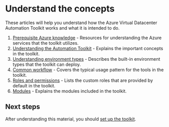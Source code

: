 # Understand the concepts

These articles will help you understand how the Azure Virtual Datacenter Automation Toolkit works and what it is intended to do.

1. [Prerequisite Azure knowledge](azure.md) - Resources for understanding the Azure services that the toolkit utilizes.
1. [Understanding the Automation Toolkit](toolkit.md) - Explains the important concepts in the toolkit.
1. [Understanding environment types](environment-types.md) - Describes the built-in environment types that the toolkit can deploy.
1. [Common workflow](workflow.md) - Covers the typical usage pattern for the tools in the toolkit.
1. [Roles and permissions](roles.md) - Lists the custom roles that are provided by default in the toolkit.
1. [Modules](modules.adoc) - Explains the modules included in the toolkit.

## Next steps

After understanding this material, you should [set up the toolkit](../setup/readme.md).